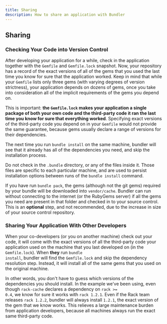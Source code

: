 ```yaml
---
title: Sharing
description: How to share an application with Bundler
---
```


## Sharing
  
### Checking Your Code into Version Control

After developing your application for a while, check in the application together with the
<code>Gemfile</code> and <code>Gemfile.lock</code> snapshot. Now, your repository has a
record of the exact versions of all of the gems that you used the last time you know for
sure that the application worked. Keep in mind that while your <code>Gemfile</code>
lists only three gems (with varying degrees of version strictness), your application
depends on dozens of gems, once you take into consideration all of the implicit
requirements of the gems you depend on.

This is important: <strong>the <code>Gemfile.lock</code> makes your application a single
package of both your own code and the third-party code it ran the last time you know for
sure that everything worked</strong>. Specifying exact versions of the third-party code
you depend on in your <code>Gemfile</code> would not provide the same guarantee, because
gems usually declare a range of versions for their dependencies.

The next time you run <code>bundle install</code> on the same machine, bundler will see
that it already has all of the dependencies you need, and skip the installation process.

Do not check in the <code>.bundle</code> directory, or any of the files inside it. Those
files are specific to each particular machine, and are used to persist installation options
between runs of the <code>bundle install</code> command.

If you have run <code>bundle pack</code>, the gems (although not the git gems) required
by your bundle will be downloaded into <code>vendor/cache</code>. Bundler can run without
connecting to the internet (or the RubyGems server) if all the gems you need are present
in that folder and checked in to your source control. This is an <strong>optional</strong>
step, and not recommended, due to the increase in size of your source control repository.

### Sharing Your Application With Other Developers

When your co-developers (or you on another machine) check out your code, it will come
with the exact versions of all the third-party code your application used on the machine
that you last developed on (in the <code>Gemfile.lock</code>). When **they** run
<code>bundle install</code>, bundler will find the <code>Gemfile.lock</code> and skip
the dependency resolution step. Instead, it will install all of the same gems that you
used on the original machine.

In other words, you don't have to guess which versions of the dependencies you should
install. In the example we've been using, even though <code>rack-cache</code> declares a
dependency on <code>rack >= 0.4</code>, we know for sure it works with <code>rack
1.2.1</code>. Even if the Rack team releases <code>rack 1.2.2</code>, bundler will
always install <code>1.2.1</code>, the exact version of the gem that we know works. This
relieves a large maintenance burden from application developers, because all machines
always run the exact same third-party code.
